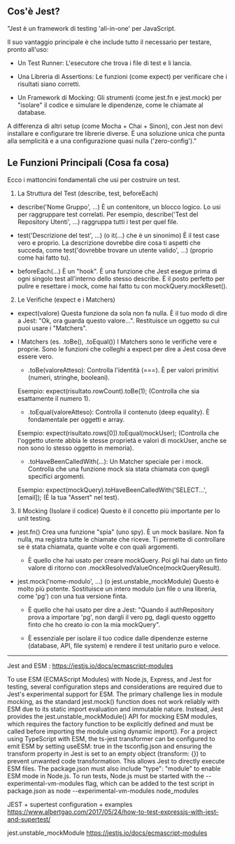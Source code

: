 ## Cos'è Jest?
"Jest è un framework di testing 'all-in-one' per JavaScript.

Il suo vantaggio principale è che include tutto il necessario per testare, pronto all'uso:

- Un Test Runner: L'esecutore che trova i file di test e li lancia.

- Una Libreria di Assertions: Le funzioni (come expect) per verificare che i risultati siano corretti.

- Un Framework di Mocking: Gli strumenti (come jest.fn e jest.mock) per "isolare" il codice e simulare le dipendenze, come le chiamate al database.

A differenza di altri setup (come Mocha + Chai + Sinon), con Jest non devi installare e configurare tre librerie diverse. È una soluzione unica che punta alla semplicità e a una configurazione quasi nulla ('zero-config')."

## Le Funzioni Principali (Cosa fa cosa)
Ecco i mattoncini fondamentali che usi per costruire un test.

1. La Struttura del Test (describe, test, beforeEach)
- describe('Nome Gruppo', ...) È un contenitore, un blocco logico. Lo usi per raggruppare test correlati. Per esempio, describe('Test del Repository Utenti', ...) raggruppa tutti i test per quel file.

- test('Descrizione del test', ...) (o it(...) che è un sinonimo) È il test case vero e proprio. La descrizione dovrebbe dire cosa ti aspetti che succeda, come test('dovrebbe trovare un utente valido', ...) (proprio come hai fatto tu).

- beforeEach(...) È un "hook". È una funzione che Jest esegue prima di ogni singolo test all'interno dello stesso describe. È il posto perfetto per pulire e resettare i mock, come hai fatto tu con mockQuery.mockReset().

2. Le Verifiche (expect e i Matchers)
- expect(valore) Questa funzione da sola non fa nulla. È il tuo modo di dire a Jest: "Ok, ora guarda questo valore...". Restituisce un oggetto su cui puoi usare i "Matchers".

- I Matchers (es. .toBe(), .toEqual()) I Matchers sono le verifiche vere e proprie. Sono le funzioni che colleghi a expect per dire a Jest cosa deve essere vero.

    - .toBe(valoreAtteso): Controlla l'identità (===). È per valori primitivi (numeri, stringhe, booleani).

    Esempio: expect(risultato.rowCount).toBe(1); (Controlla che sia esattamente il numero 1).

    - .toEqual(valoreAtteso): Controlla il contenuto (deep equality). È fondamentale per oggetti e array.

    Esempio: expect(risultato.rows[0]).toEqual(mockUser); (Controlla che l'oggetto utente abbia le stesse proprietà e valori di mockUser, anche se non sono lo stesso oggetto in memoria).

    - .toHaveBeenCalledWith(...): Un Matcher speciale per i mock. Controlla che una funzione mock sia stata chiamata con quegli specifici argomenti.

    Esempio: expect(mockQuery).toHaveBeenCalledWith('SELECT...', [email]); (È la tua "Assert" nel test).

3. Il Mocking (Isolare il codice)
Questo è il concetto più importante per lo unit testing.

- jest.fn() Crea una funzione "spia" (uno spy). È un mock basilare. Non fa nulla, ma registra tutte le chiamate che riceve. Ti permette di controllare se è stata chiamata, quante volte e con quali argomenti.

    - È quello che hai usato per creare mockQuery. Poi gli hai dato un finto valore di ritorno con .mockResolvedValueOnce(mockQueryResult).

- jest.mock('nome-modulo', ...) (o jest.unstable_mockModule) Questo è molto più potente. Sostituisce un intero modulo (un file o una libreria, come 'pg') con una tua versione finta.

    - È quello che hai usato per dire a Jest: "Quando il authRepository prova a importare 'pg', non dargli il vero pg, dagli questo oggetto finto che ho creato io con la mia mockQuery".

    - È essenziale per isolare il tuo codice dalle dipendenze esterne (database, API, file system) e rendere il test unitario puro e veloce.


---


Jest and ESM :
https://jestjs.io/docs/ecmascript-modules

To use ESM (ECMAScript Modules) with Node.js, Express, and Jest for testing, several configuration steps and considerations are required due to Jest's experimental support for ESM. The primary challenge lies in module mocking, as the standard jest.mock() function does not work reliably with ESM due to its static import evaluation and immutable nature.  Instead, Jest provides the jest.unstable_mockModule() API for mocking ESM modules, which requires the factory function to be explicitly defined and must be called before importing the module using dynamic import().  For a project using TypeScript with ESM, the ts-jest transformer can be configured to emit ESM by setting useESM: true in the tsconfig.json and ensuring the transform property in Jest is set to an empty object (transform: {}) to prevent unwanted code transformation.  This allows Jest to directly execute ESM files. The package.json must also include "type": "module" to enable ESM mode in Node.js.  To run tests, Node.js must be started with the --experimental-vm-modules flag, which can be added to the test script in package.json as node --experimental-vm-modules node_modules

JEST + supertest configuration + examples
https://www.albertgao.com/2017/05/24/how-to-test-expressjs-with-jest-and-supertest/

jest.unstable_mockModule
https://jestjs.io/docs/ecmascript-modules